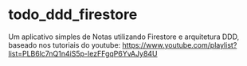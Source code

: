 # todo_ddd_firestore

Um aplicativo simples de Notas utilizando Firestore e arquitetura DDD, baseado nos tutoriais do youtube: 
https://www.youtube.com/playlist?list=PLB6lc7nQ1n4iS5p-IezFFgqP6YvAJy84U

